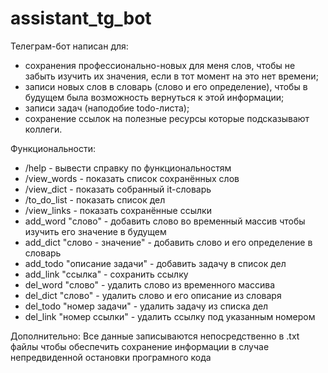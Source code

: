 # assistant_tg_bot
Телеграм-бот написан для:
- сохранения профессионально-новых для меня слов, чтобы не забыть изучить их значения, если в тот момент на это нет времени;
- записи новых слов в словарь (слово и его определение), чтобы в будущем была возможность вернуться к этой информации;
- записи задач (наподобие todo-листа);
- сохранение ссылок на полезные ресурсы которые подсказывают коллеги.

Функциональности:
- /help - вывести справку по функциональностям
- /view_words - показать список сохранённых слов
- /view_dict - показать собранный it-словарь
- /to_do_list - показать список дел
- /view_links - показать сохранённые ссылки
- add_word "слово" - добавить слово во временный массив чтобы изучить его значение в будущем
- add_dict "слово - значение" - добавить слово и его определение в словарь
- add_todo "описание задачи" - добавить задачу в список дел
- add_link "ссылка" - сохранить ссылку
- del_word "слово" - удалить слово из временного массива
- del_dict "слово" - удалить слово и его описание из словаря
- del_todo "номер задачи" - удалить задачу из списка дел
- del_link "номер ссылки" - удалить ссылку под указанным номером

Дополнительно:
Все данные записываются непосредственно в .txt файлы чтобы обеспечить сохранение информации в случае непредвиденной остановки програмного кода
